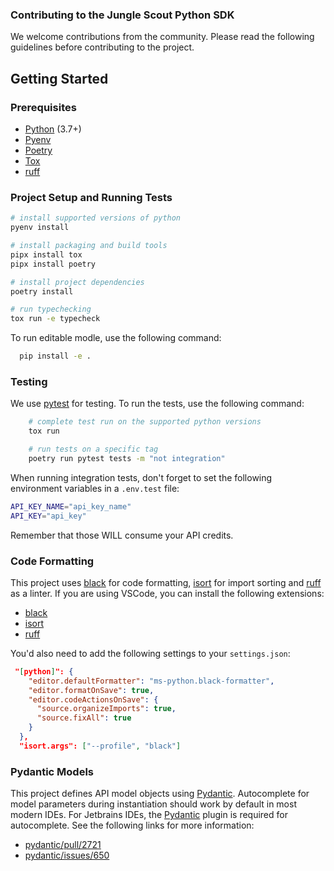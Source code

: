 ### Contributing to the Jungle Scout Python SDK

We welcome contributions from the community. Please read the following guidelines before contributing to the project.

## Getting Started

### Prerequisites

- [Python](https://www.python.org/downloads/) (3.7+)
- [Pyenv](https://github.com/pyenv/pyenv)
- [Poetry](https://python-poetry.org/docs/#installation)
- [Tox](https://tox.readthedocs.io/en/latest/)
- [ruff](https://github.com/astral-sh/ruff)

### Project Setup and Running Tests

```bash
# install supported versions of python
pyenv install

# install packaging and build tools
pipx install tox
pipx install poetry

# install project dependencies
poetry install

# run typechecking
tox run -e typecheck
```

To run editable modle, use the following command:

```bash
  pip install -e .
```

### Testing

We use [pytest](https://docs.pytest.org/en/stable/) for testing. To run the tests, use the following command:

```bash
    # complete test run on the supported python versions
    tox run

    # run tests on a specific tag
    poetry run pytest tests -m "not integration"
```

When running integration tests, don't forget to set the following environment variables in a `.env.test` file:

```bash
API_KEY_NAME="api_key_name"
API_KEY="api_key"
```

Remember that those WILL consume your API credits.

### Code Formatting

This project uses [black](https://pypi.org/project/black/) for code formatting, [isort](https://pypi.org/project/isort/) for import sorting and [ruff](https://github.com/astral-sh/ruff) as a linter. If you are using VSCode, you can install the following extensions:

- [black](https://marketplace.visualstudio.com/items?itemName=ms-python.black-formatter)
- [isort](https://marketplace.visualstudio.com/items?itemName=ms-python.isort)
- [ruff](https://marketplace.visualstudio.com/items?itemName=charliermarsh.ruff)

You'd also need to add the following settings to your `settings.json`:

```json
 "[python]": {
    "editor.defaultFormatter": "ms-python.black-formatter",
    "editor.formatOnSave": true,
    "editor.codeActionsOnSave": {
      "source.organizeImports": true,
      "source.fixAll": true
    }
  },
  "isort.args": ["--profile", "black"]
```

### Pydantic Models

This project defines API model objects using
[Pydantic](https://docs.pydantic.dev/latest). Autocomplete for model parameters
during instantiation should work by default in most modern IDEs. For Jetbrains
IDEs, the [Pydantic](https://plugins.jetbrains.com/plugin/12861-pydantic) plugin
is required for autocomplete. See the following links for more information:

- [pydantic/pull/2721](https://github.com/pydantic/pydantic/pull/2721)
- [pydantic/issues/650](https://github.com/pydantic/pydantic/issues/650)
